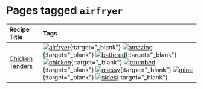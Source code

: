 # Pages tagged `airfryer`

|Recipe Title|Tags
|:---|:---|
|[Chicken Tenders](../recipes/chickentenders.md)|[![airfryer](https://img.shields.io/badge/tag-airfryer-5e3ff5)](tags/airfryer.md){:target="_blank"} [![amazing](https://img.shields.io/badge/tag-amazing-3faa68)](tags/amazing.md){:target="_blank"} [![battered](https://img.shields.io/badge/tag-battered-6b1fb)](tags/battered.md){:target="_blank"} [![chicken](https://img.shields.io/badge/tag-chicken-d93385)](tags/chicken.md){:target="_blank"} [![crumbed](https://img.shields.io/badge/tag-crumbed-237124)](tags/crumbed.md){:target="_blank"} [![messy](https://img.shields.io/badge/tag-messy-8ce6fc)](tags/messy.md){:target="_blank"} [![mine](https://img.shields.io/badge/tag-mine-9ab3df)](tags/mine.md){:target="_blank"} [![sides](https://img.shields.io/badge/tag-sides-12b63)](tags/sides.md){:target="_blank"}|